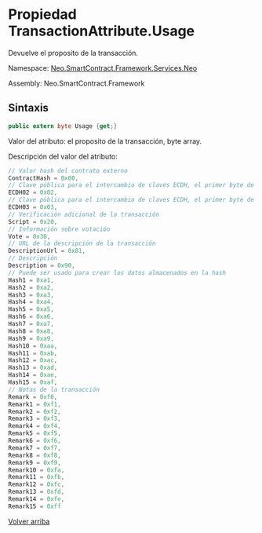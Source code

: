 # Propiedad TransactionAttribute.Usage

Devuelve el proposito de la transacción.

Namespace: [Neo.SmartContract.Framework.Services.Neo](../../AntShares.md)

Assembly: Neo.SmartContract.Framework

## Sintaxis

```c#
public extern byte Usage {get;}
```

Valor del atributo: el proposito de la transacción, byte array.

Descripción del valor del atributo:

```c#
// Valor hash del contrato externo
ContractHash = 0x00,
// Clave pública para el intercambio de claves ECDH, el primer byte de la clave pública es 0x02
ECDH02 = 0x02,
// Clave pública para el intercambio de claves ECDH, el primer byte de la clave pública es 0x03
ECDH03 = 0x03,
// Verificación adicional de la transacción
Script = 0x20,
// Información sobre votación
Vote = 0x30,
// URL de la descripción de la transacción
DescriptionUrl = 0x81,
// Descripción
Description = 0x90,
// Puede ser usado para crear los datos almacenados en la hash
Hash1 = 0xa1,
Hash2 = 0xa2,
Hash3 = 0xa3,
Hash4 = 0xa4,
Hash5 = 0xa5,
Hash6 = 0xa6,
Hash7 = 0xa7,
Hash8 = 0xa8,
Hash9 = 0xa9,
Hash10 = 0xaa,
Hash11 = 0xab,
Hash12 = 0xac,
Hash13 = 0xad,
Hash14 = 0xae,
Hash15 = 0xaf,
// Notas de la transacción
Remark = 0xf0,
Remark1 = 0xf1,
Remark2 = 0xf2,
Remark3 = 0xf3,
Remark4 = 0xf4,
Remark5 = 0xf5,
Remark6 = 0xf6,
Remark7 = 0xf7,
Remark8 = 0xf8,
Remark9 = 0xf9,
Remark10 = 0xfa,
Remark11 = 0xfb,
Remark12 = 0xfc,
Remark13 = 0xfd,
Remark14 = 0xfe,
Remark15 = 0xff
```



[Volver arriba](../TransactionAttribute.md)
